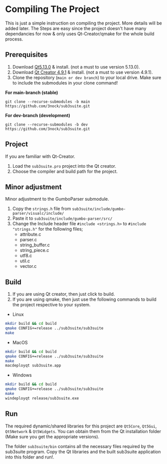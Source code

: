 # Compiling The Project

This is just a simple instruction on compiling the project. More details will be added later.
The Steps are easy since the project doesn't have many dependancies for now & only uses Qt-Creator/qmake for the whole build process.

## Prerequisites

1. Download [Qt5.13.0](https://download.qt.io/archive/qt/5.13/5.13.0) & install. (not a must to use version 5.13.0).
2. Download [Qt Creator 4.9.1](https://www.qt.io/offline-installers) & install. (not a must to use version 4.9.1).
3. Clone the repository (`main or dev branch`) to your local drive. Make sure to include the submodules in your clone command!

 **For main-branch (stable)**
 
`git clone --recurse-submodules -b main https://github.com/3nock/sub3suite.git`

 **For dev-branch (development)**
 
`git clone --recurse-submodules -b dev https://github.com/3nock/sub3suite.git`

## Project

If you are familiar with Qt-Creator.
1. Load the `sub3suite.pro` project into the Qt creator.
2. Choose the compiler and build path for the project.

## Minor adjustment

Minor adjustment to the GumboParser submodule. 
1. Copy the `strings.h` file from `sub3suite/include/gumbo-parser/visualc/include/`
2. Paste it to `sub3suite/include/gumbo-parser/src/`
3. Change the Include header file `#include <strings.h>` to `#include "strings.h"` for the following files;
	- attribute.c
	- parser.c
	- string_buffer.c
	- string_piece.c
	- utf8.c
	- util.c
	- vector.c
	
## Build

1. If you are using Qt creator, then just click to build.
2. If you are using qmake, then just use the following commands to build the project respective to your system.

- Linux
``` bash
mkdir build && cd build
qmake CONFIG+=release ../sub3suite/sub3suite
make
```

- MacOS
``` bash
mkdir build && cd build
qmake CONFIG+=release ../sub3suite/sub3suite
make
macdeployqt sub3suite.app
```

- Windows
``` bash
mkdir build && cd build
qmake CONFIG+=release ../sub3suite/sub3suite
make
windeployqt release/sub3suite.exe
```

## Run
The required dynamic/shared libraries for this project are `Qt5Core`, `Qt5Gui`, `Qt5Network` & `Qt5Widgets`. You can obtain them
from the Qt installation folder (Make sure you get the appropriate versions).

The folder `sub3suite/bin` contains all the necessary files required by the sub3suite program. Copy the Qt libraries and the built sub3suite
application into this folder and run!.